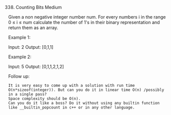 338. Counting Bits
Medium

Given a non negative integer number num. For every numbers i in the range 0 ≤ i ≤ num calculate the number of 1's in their binary representation and return them as an array.

Example 1:

Input: 2
Output: [0,1,1]

Example 2:

Input: 5
Output: [0,1,1,2,1,2]

Follow up:

    It is very easy to come up with a solution with run time O(n*sizeof(integer)). But can you do it in linear time O(n) /possibly in a single pass?
    Space complexity should be O(n).
    Can you do it like a boss? Do it without using any builtin function like __builtin_popcount in c++ or in any other language.
